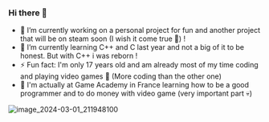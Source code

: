 ### Hi there 👋

- 🔭 I’m currently working on a personal project for fun and another project that will be on steam soon (I wish it come true 🙏) !
- 🌱 I’m currently learning C++ and C last year and not a big of it to be honest. But with C++ i was reborn !
- ⚡ Fun fact: I'm only 17 years old and am already most of my time coding and playing video games 🗿 (More coding than the other one)
- 📖 I'm actually at Game Academy in France learning how to be a good programmer and to do money with video game (very important part 💀)

![image_2024-03-01_211948100](https://github.com/sharllesse/sharllesse/assets/95613353/0945dda0-0d78-499a-8e6b-0c3f3f43247f)
<!--
**sharllesse/sharllesse** is a ✨ _special_ ✨ repository because its `README.md` (this file) appears on your GitHub profile.

Here are some ideas to get you started:

- 🔭 I’m currently working on ...
- 🌱 I’m currently learning ...
- 👯 I’m looking to collaborate on ...
- 🤔 I’m looking for help with ...
- 💬 Ask me about ...
- 📫 How to reach me: ...
- 😄 Pronouns: ...
- ⚡ Fun fact: ...
-->

